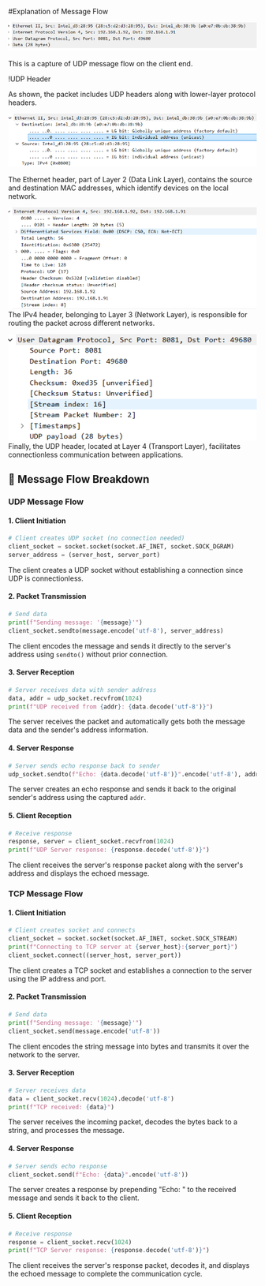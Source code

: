 #Explanation of Message Flow

![UDP Capture](UDPheaders.png)

This is a capture of UDP message flow on the client end.  

!UDP Header

As shown, the packet includes UDP headers along with lower-layer protocol headers. 



![Ethernet Header](ETHheader.png)

The Ethernet header, part of Layer 2 (Data Link Layer), contains the source and destination MAC addresses, which identify devices on the local network.

![IPv4 Header ](IPv4header.png)
 The IPv4 header, belonging to Layer 3 (Network Layer), is responsible for routing the packet across different networks. 
 
 ![UDP Header ](udpheader.png)
 Finally, the UDP header, located at Layer 4 (Transport Layer), facilitates connectionless communication between applications.

## 📡 Message Flow Breakdown

### **UDP Message Flow**

#### **1. Client Initiation**
```python
# Client creates UDP socket (no connection needed)
client_socket = socket.socket(socket.AF_INET, socket.SOCK_DGRAM)
server_address = (server_host, server_port)
```
The client creates a UDP socket without establishing a connection since UDP is connectionless.

#### **2. Packet Transmission**
```python
# Send data
print(f"Sending message: '{message}'")
client_socket.sendto(message.encode('utf-8'), server_address)
```
The client encodes the message and sends it directly to the server's address using `sendto()` without prior connection.

#### **3. Server Reception**
```python
# Server receives data with sender address
data, addr = udp_socket.recvfrom(1024)
print(f"UDP received from {addr}: {data.decode('utf-8')}")
```
The server receives the packet and automatically gets both the message data and the sender's address information.

#### **4. Server Response**
```python
# Server sends echo response back to sender
udp_socket.sendto(f"Echo: {data.decode('utf-8')}".encode('utf-8'), addr)
```
The server creates an echo response and sends it back to the original sender's address using the captured `addr`.

#### **5. Client Reception**
```python
# Receive response
response, server = client_socket.recvfrom(1024)
print(f"UDP Server response: {response.decode('utf-8')}")
```
The client receives the server's response packet along with the server's address and displays the echoed message.

### **TCP Message Flow**

#### **1. Client Initiation**
```python
# Client creates socket and connects
client_socket = socket.socket(socket.AF_INET, socket.SOCK_STREAM)
print(f"Connecting to TCP server at {server_host}:{server_port}")
client_socket.connect((server_host, server_port))
```
The client creates a TCP socket and establishes a connection to the server using the IP address and port.

#### **2. Packet Transmission**
```python
# Send data
print(f"Sending message: '{message}'")
client_socket.send(message.encode('utf-8'))
```
The client encodes the string message into bytes and transmits it over the network to the server.

#### **3. Server Reception**
```python
# Server receives data
data = client_socket.recv(1024).decode('utf-8')
print(f"TCP received: {data}")
```
The server receives the incoming packet, decodes the bytes back to a string, and processes the message.

#### **4. Server Response**
```python
# Server sends echo response
client_socket.send(f"Echo: {data}".encode('utf-8'))
```
The server creates a response by prepending "Echo: " to the received message and sends it back to the client.

#### **5. Client Reception**
```python
# Receive response
response = client_socket.recv(1024)
print(f"TCP Server response: {response.decode('utf-8')}")
```
The client receives the server's response packet, decodes it, and displays the echoed message to complete the communication cycle.


